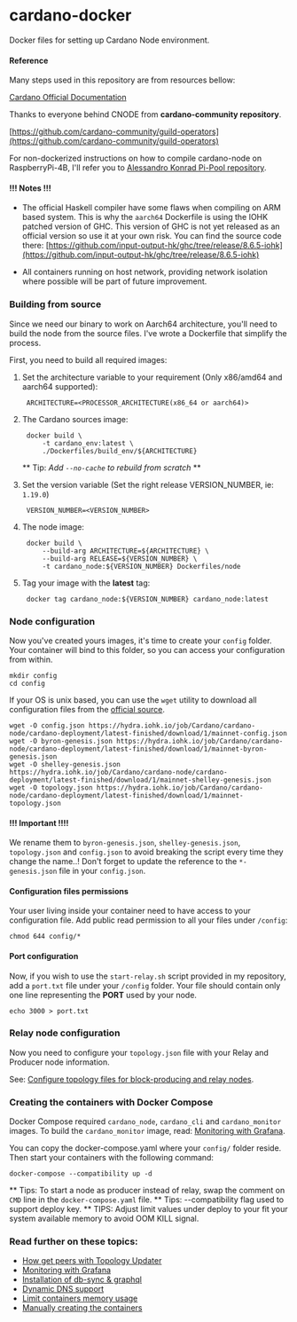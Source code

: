 # cardano-docker
Docker files for setting up Cardano Node environment.

#### Reference

Many steps used in this repository are from resources bellow:

[Cardano Official Documentation](https://docs.cardano.org/projects/cardano-node/en/latest/index.html)

Thanks to everyone behind CNODE from **cardano-community repository**.

[https://github.com/cardano-community/guild-operators](https://github.com/cardano-community/guild-operators)

For non-dockerized instructions on how to compile cardano-node on RaspberryPi-4B, I'll refer you to
[Alessandro Konrad Pi-Pool repository](https://github.com/alessandrokonrad/Pi-Pool).

#### !!! Notes !!!

* The official Haskell compiler have some flaws when compiling on ARM based system. This is why the `aarch64` Dockerfile
is using the IOHK patched version of GHC. This version of GHC is not yet released as an official version so use it at your 
own risk. You can find the source code there:
   [https://github.com/input-output-hk/ghc/tree/release/8.6.5-iohk](https://github.com/input-output-hk/ghc/tree/release/8.6.5-iohk)

* All containers running on host network, providing network isolation where possible will
be part of future improvement.

### Building from source 

Since we need our binary to work on Aarch64 architecture, you'll need to build the node from the source files.
I've wrote a Dockerfile that simplify the process.

First, you need to build all required images:
  
1. Set the architecture variable to your requirement (Only x86/amd64 and aarch64 supported):
  
        ARCHITECTURE=<PROCESSOR_ARCHITECTURE(x86_64 or aarch64)>
        
2. The Cardano sources image:
        
        docker build \
            -t cardano_env:latest \
            ./Dockerfiles/build_env/${ARCHITECTURE}

    ** Tip: _Add `--no-cache` to rebuild from scratch_ **
        
3. Set the version variable (Set the right release VERSION_NUMBER, ie: `1.19.0`)

        VERSION_NUMBER=<VERSION_NUMBER>

4. The node image:

        docker build \
            --build-arg ARCHITECTURE=${ARCHITECTURE} \
            --build-arg RELEASE=${VERSION_NUMBER} \
            -t cardano_node:${VERSION_NUMBER} Dockerfiles/node
     
5. Tag your image with the **latest** tag:

        docker tag cardano_node:${VERSION_NUMBER} cardano_node:latest
                                     
### Node configuration

Now you've created yours images, it's time to create your `config` folder. Your container will bind to this folder,
so you can access your configuration from within.

    mkdir config
    cd config
        
If your OS is unix based, you can use the `wget` utility to download all configuration files from the
[official source](https://hydra.iohk.io/job/Cardano/cardano-node/cardano-deployment/latest-finished/download/1/index.html).

    wget -O config.json https://hydra.iohk.io/job/Cardano/cardano-node/cardano-deployment/latest-finished/download/1/mainnet-config.json
    wget -O byron-genesis.json https://hydra.iohk.io/job/Cardano/cardano-node/cardano-deployment/latest-finished/download/1/mainnet-byron-genesis.json
    wget -O shelley-genesis.json https://hydra.iohk.io/job/Cardano/cardano-node/cardano-deployment/latest-finished/download/1/mainnet-shelley-genesis.json
    wget -O topology.json https://hydra.iohk.io/job/Cardano/cardano-node/cardano-deployment/latest-finished/download/1/mainnet-topology.json

#### !!! Important !!!!
We rename them to `byron-genesis.json`, `shelley-genesis.json`, `topology.json` and `config.json` to avoid breaking the script every time they
change the name..! Don't forget to update the reference to the `*-genesis.json` file in your `config.json`.

#### Configuration files permissions

Your user living inside your container need to have access to your configuration file. Add public read permission to all your files under `/config`:

    chmod 644 config/*
   
#### Port configuration
        
Now, if you wish to use the `start-relay.sh` script provided in my repository, add a `port.txt` file under your `/config` 
folder. Your file should contain only one line representing the **PORT** used by your node. 
    
    echo 3000 > port.txt
    
### Relay node configuration

Now you need to configure your `topology.json` file with your Relay and Producer node information.

See: [Configure topology files for block-producing and relay nodes](https://docs.cardano.org/projects/cardano-node/en/latest/stake-pool-operations/core_relay.html).

### Creating the containers with Docker Compose

Docker Compose required `cardano_node`, `cardano_cli` and `cardano_monitor` images.
To build the `cardano_monitor` image, read: [Monitoring with Grafana](Docs/monitoring.md).

You can copy the docker-compose.yaml where your `config/` folder reside. Then start your containers with the 
following command:

    docker-compose --compatibility up -d

** Tips: To start a node as producer instead of relay, swap the comment on `CMD` line in the `docker-compose.yaml` file.
** Tips: --compatibility flag used to support deploy key.
** TIPS: Adjust limit values under deploy to your fit your system available memory to avoid OOM KILL signal.

### Read further on these topics:

- [How get peers with Topology Updater](Docs/topology.md)
- [Monitoring with Grafana](Docs/monitoring.md)
- [Installation of db-sync & graphql](../pool-monitor/Docs/db-sync.md)
- [Dynamic DNS support](Docs/dynamic_dns.md)
- [Limit containers memory usage](Docs/memory_limit.md)
- [Manually creating the containers](Docs/standalone-containers.md)
